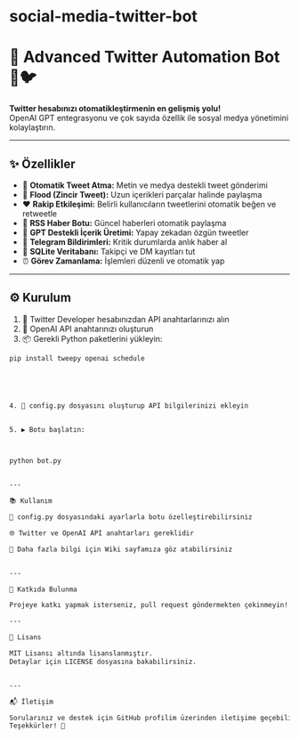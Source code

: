 # social-media-twitter-bot

# 🚀 Advanced Twitter Automation Bot 🤖🐦

**Twitter hesabınızı otomatikleştirmenin en gelişmiş yolu!**  
OpenAI GPT entegrasyonu ve çok sayıda özellik ile sosyal medya yönetimini kolaylaştırın.

---

## ✨ Özellikler

- 🐤 **Otomatik Tweet Atma:** Metin ve medya destekli tweet gönderimi  
- 🔗 **Flood (Zincir Tweet):** Uzun içerikleri parçalar halinde paylaşma  
- ❤️ **Rakip Etkileşimi:** Belirli kullanıcıların tweetlerini otomatik beğen ve retweetle  
- 📰 **RSS Haber Botu:** Güncel haberleri otomatik paylaşma  
- 🤖 **GPT Destekli İçerik Üretimi:** Yapay zekadan özgün tweetler  
- 📲 **Telegram Bildirimleri:** Kritik durumlarda anlık haber al  
- 💾 **SQLite Veritabanı:** Takipçi ve DM kayıtları tut  
- ⏰ **Görev Zamanlama:** İşlemleri düzenli ve otomatik yap

---

## ⚙️ Kurulum

1. 🔑 Twitter Developer hesabınızdan API anahtarlarınızı alın  
2. 🤖 OpenAI API anahtarınızı oluşturun  
3. 📦 Gerekli Python paketlerini yükleyin:

```bash
pip install tweepy openai schedule





4. 📝 config.py dosyasını oluşturup API bilgilerinizi ekleyin


5. ▶️ Botu başlatın:



python bot.py


---

📚 Kullanım

🔧 config.py dosyasındaki ayarlarla botu özelleştirebilirsiniz

🌐 Twitter ve OpenAI API anahtarları gereklidir

📖 Daha fazla bilgi için Wiki sayfamıza göz atabilirsiniz


---

🤝 Katkıda Bulunma

Projeye katkı yapmak isterseniz, pull request göndermekten çekinmeyin! 🙌

---

📜 Lisans

MIT Lisansı altında lisanslanmıştır.
Detaylar için LICENSE dosyasına bakabilirsiniz.


---

📬 İletişim

Sorularınız ve destek için GitHub profilim üzerinden iletişime geçebilirsiniz.
Teşekkürler! 🎉

